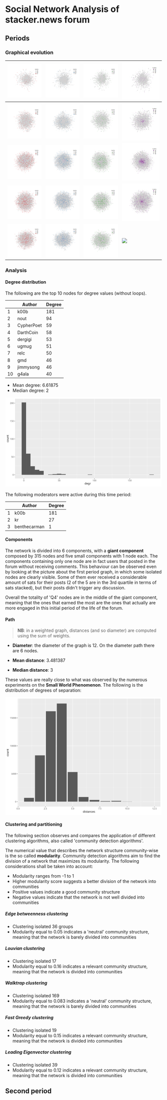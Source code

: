 # Social Network Analysis of stacker.news forum

## Periods

### Graphical evolution

|![](images/directed/first/general_Q1.png)|![](images/directed/first/general_Q2.png)|![](images/directed/first/general_Q3.png)|![](images/directed/first/general_Q4.png)|
|---|---|---|---|
|![](images/directed/second/general_Q1.png)|![](images/directed/second/general_Q2.png)|![](images/directed/second/general_Q3.png)|![](images/directed/second/general_Q4.png)|
|![](images/directed/third/general_Q1.png)|![](images/directed/third/general_Q2.png)|![](images/directed/third/general_Q3.png)|![](images/directed/third/general_Q4.png)|
|![](images/directed/fourth/general_Q1.png)|![](images/directed/fourth/general_Q2.png)|![](images/directed/fourth/general_Q3.png)|![](images/directed/fourth/general_Q4.png)|
|![](images/directed/fifth/general_Q1.png)|![](images/directed/fifth/general_Q2.png)|![](images/directed/fifth/general_Q3.png)|![](images/directed/fifth/general_Q.png)|

### Analysis

#### Degree distribution

The following are the top 10 nodes for degree values (without loops).

|     | Author     | Degree |
|-----|------------|--------|
| 1   | k00b       | 181    |
| 2   | nout       | 94     |
| 3   | CypherPoet | 59     |
| 4   | DarthCoin  | 58     |
| 5   | dergigi    | 53     |
| 6   | ugmug      | 51     |
| 7   | relc       | 50     |
| 8   | gmd        | 46     |
| 9   | jimmysong  | 46     |
| 10  | g4ala      | 40     |

-   Mean degree: 6.61875
-   Median degree: 2

![](images/first/degree_distribution.png)

The following moderators were active during this time period:

|     | Author       | Degree |
|-----|--------------|--------|
| 1   | k00b         | 181    |
| 2   | kr           | 27     |
| 3   | benthecarman | 1      |

#### Components

The network is divided into 6 components, with a **giant component** composed by 315 nodes and five small components with 1 node each. The components containing only one node are in fact users that posted in the forum without receiving comments. This behaviour can be observed even by looking at the picture about the first period graph, in which some isolated nodes are clearly visible. Some of them ever received a considerable amount of sats for their posts (2 of the 5 are in the 3rd quartile in terms of sats stacked), but their posts didn't trigger any discussion.

Overall the totality of 'Q4' nodes are in the middle of the giant component, meaning that the ones that earned the most are the ones that actually are more engaged in this initial period of the life of the forum.

#### Path

> **NB**: in a weighted graph, distances (and so diameter) are computed using the sum of weights.

-   **Diameter**: the diameter of the graph is 12. On the diameter path there are 6 nodes.

-   **Mean distance**: 3.481387

-   **Median distance**: 3

These values are really close to what was observed by the numerous experiments on the **Small World Phenomenon**. The following is the distribution of degrees of separation:

![](images/first/degree_of_separation.png)

#### Clustering and partitioning

The following section observes and compares the application of different clustering algorithms, also called 'community detection algorithms'.

The numerical value that describes the network structure community-wise is the so called **modularity**. Community detection algorithms aim to find the division of a network that maximizes its modularity. The following considerations shall be taken into account:

-   Modularity ranges from -1 to 1
-   Higher modularity score suggests a better division of the network into communities
-   Positive values indicate a good community structure
-   Negative values indicate that the network is not well divided into communities

##### Edge betweenness clustering

-   Clustering isolated 36 groups
-   Modularity equal to 0.05 indicates a 'neutral' community structure, meaning that the network is barely divided into communities

##### Louvian clustering

-   Clustering isolated 17
-   Modularity equal to 0.16 indicates a relevant community structure, meaning that the network is divided into communities

##### Walktrap clustering

-   Clustering isolated 169
-   Modularity equal to 0.083 indicates a 'neutral' community structure, meaning that the network is barely divided into communities

##### Fast Greedy clustering

-   Clustering isolated 19
-   Modularity equal to 0.15 indicates a relevant community structure, meaning that the network is divided into communities

##### Leading Eigenvector clustering

-   Clustering isolated 39
-   Modularity equal to 0.12 indicates a relevant community structure, meaning that the network is divided into communities

## Second period
